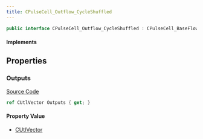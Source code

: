 ```yaml
---
title: CPulseCell_Outflow_CycleShuffled
---
```


```csharp
public interface CPulseCell_Outflow_CycleShuffled : CPulseCell_BaseFlow, CPulseCell_Base, ISchemaClass<CPulseCell_Base>, ISchemaClass<CPulseCell_BaseFlow>, ISchemaClass<CPulseCell_Outflow_CycleShuffled>, ISchemaField, ISchemaClass, INativeHandle
```

#### Implements

## Properties

### Outputs

[Source Code](https://github.com/swiftly-solution/swiftlys2/blob/beta/managed/src/SwiftlyS2.Generated/Schemas/Interfaces/CPulseCell_Outflow_CycleShuffled.cs#L17)

```csharp
ref CUtlVector Outputs { get; }
```

#### Property Value

- [CUtlVector](/docs/api/)

